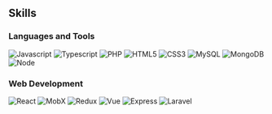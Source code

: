 ## Skills 

### Languages and Tools

![Javascript](https://img.shields.io/badge/JavaScript-darkslategray.svg?logo=javascript&logoColor=darkslategray&labelColor=aliceblue ) ![Typescript](https://img.shields.io/badge/TypeScript-darkslategray.svg?&logo=typescript&logoColor=darkslategray&labelColor=aliceblue) ![PHP](https://img.shields.io/badge/PHP-darkslategray.svg?&logo=php&logoColor=darkslategray&labelColor=aliceblue) ![HTML5](https://img.shields.io/badge/HTML5-darkslategray.svg?&logo=html5&logoColor=darkslategray&labelColor=aliceblue) ![CSS3](https://img.shields.io/badge/CSS3-darkslategray.svg?&logo=css3&logoColor=darkslategray&logoColor=darkslategray&labelColor=aliceblue) ![MySQL](https://img.shields.io/badge/MySQL-darkslategray.svg?&logo=mysql&logoColor=darkslategray&labelColor=aliceblue) ![MongoDB](https://img.shields.io/badge/MongoDB-darkslategray.svg?&logo=mongodb&logoColor=darkslategray&labelColor=aliceblue) ![Node](https://img.shields.io/badge/Node-darkslategray.svg?&logo=Node.js&logoColor=darkslategray&labelColor=aliceblue)

### Web Development

![React](https://img.shields.io/badge/React-darkslategray.svg?&logo=react&logoColor=darkslategray&labelColor=aliceblue) ![MobX](https://img.shields.io/badge/MobX-darkslategray.svg?&logo=MobX&logoColor=darkslategray&labelColor=aliceblue) ![Redux](https://img.shields.io/badge/Redux-darkslategray.svg?&logo=Redux&logoColor=darkslategray&labelColor=aliceblue) ![Vue](https://img.shields.io/badge/Vue-darkslategray.svg?&logo=Vue.js&logoColor=darkslategray&labelColor=aliceblue) ![Express](https://img.shields.io/badge/Express-darkslategray.svg?&logo=Express&logoColor=darkslategray&labelColor=aliceblue) ![Laravel](https://img.shields.io/badge/Laravel-darkslategray.svg?&logo=Laravel&logoColor=darkslategray&labelColor=aliceblue) 
